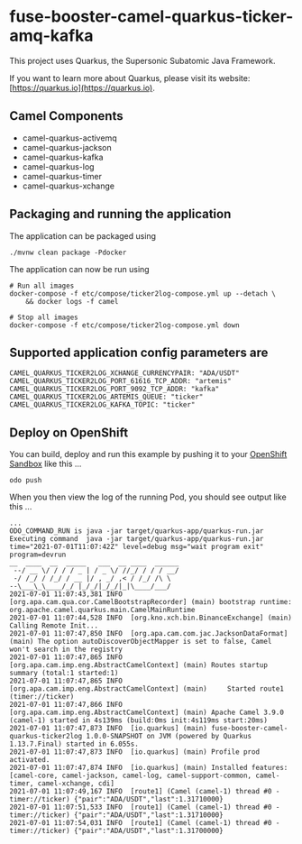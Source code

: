 # fuse-booster-camel-quarkus-ticker-amq-kafka

This project uses Quarkus, the Supersonic Subatomic Java Framework.

If you want to learn more about Quarkus, please visit its website: [https://quarkus.io](https://quarkus.io).

## Camel Components 

* camel-quarkus-activemq
* camel-quarkus-jackson
* camel-quarkus-kafka
* camel-quarkus-log
* camel-quarkus-timer
* camel-quarkus-xchange

## Packaging and running the application

The application can be packaged using

	./mvnw clean package -Pdocker

The application can now be run using 

	# Run all images
	docker-compose -f etc/compose/ticker2log-compose.yml up --detach \
		&& docker logs -f camel
	
	# Stop all images
	docker-compose -f etc/compose/ticker2log-compose.yml down

## Supported application config parameters are

	CAMEL_QUARKUS_TICKER2LOG_XCHANGE_CURRENCYPAIR: "ADA/USDT"
	CAMEL_QUARKUS_TICKER2LOG_PORT_61616_TCP_ADDR: "artemis"
	CAMEL_QUARKUS_TICKER2LOG_PORT_9092_TCP_ADDR: "kafka"
	CAMEL_QUARKUS_TICKER2LOG_ARTEMIS_QUEUE: "ticker"
	CAMEL_QUARKUS_TICKER2LOG_KAFKA_TOPIC: "ticker"

## Deploy on OpenShift

You can build, deploy and run this example by pushing it to your [OpenShift Sandbox](https://developers.redhat.com/developer-sandbox) like this ...

    odo push

When you then view the log of the running Pod, you should see output like this ...

	...
	ODO_COMMAND_RUN is java -jar target/quarkus-app/quarkus-run.jar
	Executing command  java -jar target/quarkus-app/quarkus-run.jar
	time="2021-07-01T11:07:42Z" level=debug msg="wait program exit" program=devrun
	__  ____  __  _____   ___  __ ____  ______
	 --/ __ \/ / / / _ | / _ \/ //_/ / / / __/
	 -/ /_/ / /_/ / __ |/ , _/ ,< / /_/ /\ \
	--\___\_\____/_/ |_/_/|_/_/|_|\____/___/
	2021-07-01 11:07:43,381 INFO  [org.apa.cam.qua.cor.CamelBootstrapRecorder] (main) bootstrap runtime: org.apache.camel.quarkus.main.CamelMainRuntime
	2021-07-01 11:07:44,528 INFO  [org.kno.xch.bin.BinanceExchange] (main) Calling Remote Init...
	2021-07-01 11:07:47,850 INFO  [org.apa.cam.com.jac.JacksonDataFormat] (main) The option autoDiscoverObjectMapper is set to false, Camel won't search in the registry
	2021-07-01 11:07:47,865 INFO  [org.apa.cam.imp.eng.AbstractCamelContext] (main) Routes startup summary (total:1 started:1)
	2021-07-01 11:07:47,865 INFO  [org.apa.cam.imp.eng.AbstractCamelContext] (main)     Started route1 (timer://ticker)
	2021-07-01 11:07:47,866 INFO  [org.apa.cam.imp.eng.AbstractCamelContext] (main) Apache Camel 3.9.0 (camel-1) started in 4s139ms (build:0ms init:4s119ms start:20ms)
	2021-07-01 11:07:47,873 INFO  [io.quarkus] (main) fuse-booster-camel-quarkus-ticker2log 1.0.0-SNAPSHOT on JVM (powered by Quarkus 1.13.7.Final) started in 6.055s.
	2021-07-01 11:07:47,873 INFO  [io.quarkus] (main) Profile prod activated.
	2021-07-01 11:07:47,874 INFO  [io.quarkus] (main) Installed features: [camel-core, camel-jackson, camel-log, camel-support-common, camel-timer, camel-xchange, cdi]
	2021-07-01 11:07:49,167 INFO  [route1] (Camel (camel-1) thread #0 - timer://ticker) {"pair":"ADA/USDT","last":1.31710000}
	2021-07-01 11:07:51,533 INFO  [route1] (Camel (camel-1) thread #0 - timer://ticker) {"pair":"ADA/USDT","last":1.31710000}
	2021-07-01 11:07:54,031 INFO  [route1] (Camel (camel-1) thread #0 - timer://ticker) {"pair":"ADA/USDT","last":1.31700000}

